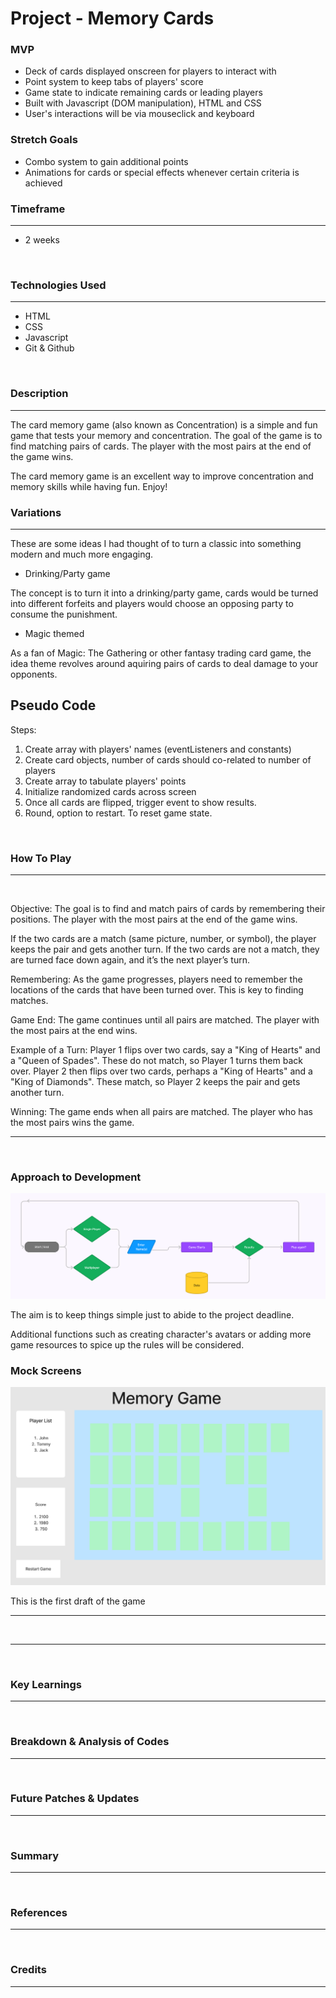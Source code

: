# Project - Memory Cards

### MVP 

- Deck of cards displayed onscreen for players to interact with
- Point system to keep tabs of players' score
- Game state to indicate remaining cards or leading players 
- Built with Javascript (DOM manipulation), HTML and CSS
- User's interactions will be via mouseclick and keyboard<br> 

### Stretch Goals

 
- Combo system to gain additional points
- Animations for cards or special effects whenever certain criteria is achieved <br> 
 


### Timeframe
---
- 2 weeks 
<br> 

### Technologies Used
---
- HTML
- CSS
- Javascript 
- Git & Github
<br> 

### Description 

---
The card memory game (also known as Concentration) is a simple and fun game that tests your memory and concentration. The goal of the game is to find matching pairs of cards. The player with the most pairs at the end of the game wins.

The card memory game is an excellent way to improve concentration and memory skills while having fun. Enjoy!

### Variations
---
These are some ideas I had thought of to turn a classic into something modern and much more engaging. 

- Drinking/Party game
 
 The concept is to turn it into a drinking/party game, cards would be turned into different forfeits and players would choose an opposing party to consume the punishment. 

- Magic themed

As a fan of Magic: The Gathering or other fantasy trading card game, the idea theme revolves around aquiring pairs of cards to deal damage to your opponents. 
<br>

Pseudo Code
---

Steps:

1. Create array with players' names (eventListeners and constants)
2. Create card objects, number of cards should co-related to number of players
3. Create array to tabulate players' points
4. Initialize randomized cards across screen
5. Once all cards are flipped, trigger event to show results.
6. Round, option to restart. To reset game state. 


<br>

### How To Play
---
<br>

Objective:
The goal is to find and match pairs of cards by remembering their positions. The player with the most pairs at the end of the game wins.

If the two cards are a match (same picture, number, or symbol), the player keeps the pair and gets another turn.
If the two cards are not a match, they are turned face down again, and it’s the next player’s turn. <br>

Remembering: As the game progresses, players need to remember the locations of the cards that have been turned over. This is key to finding matches.

Game End: The game continues until all pairs are matched. The player with the most pairs at the end wins.

Example of a Turn:
Player 1 flips over two cards, say a "King of Hearts" and a "Queen of Spades". These do not match, so Player 1 turns them back over.
Player 2 then flips over two cards, perhaps a "King of Hearts" and a "King of Diamonds". These match, so Player 2 keeps the pair and gets another turn. <br>

Winning:
The game ends when all pairs are matched.
The player who has the most pairs wins the game.

---
<br>

### Approach to Development


![Flow Chart](https://github.com/holasholasholas/ProjectOne/blob/main/ProjectOne/Program-flow.png?raw=true)

The aim is to keep things simple just to abide to the project deadline.


Additional functions such as creating character's avatars or adding more game resources to spice up the rules will be considered.  

### Mock Screens

![Game Screen](https://github.com/holasholasholas/ProjectOne/blob/main/ProjectOne/mock-game-page.png?raw=true)

This is the first draft of the game


---
<br>

---
<br>

### Key Learnings 
---
<br>

### Breakdown & Analysis of Codes 
---
<br>

### Future Patches & Updates
---
<br>

### Summary 
---
<br>

### References 
---
<br>

### Credits 
---
<br>